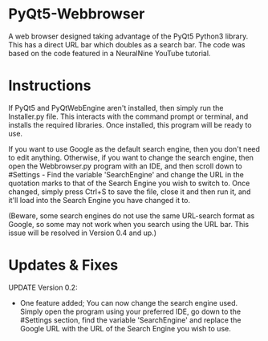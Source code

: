 # PyQt5-Webbrowser
A web browser designed taking advantage of the PyQt5 Python3 library. This has a direct URL bar which doubles as a search bar. The code was based on the code featured in a NeuralNine YouTube tutorial.

# Instructions

If PyQt5 and PyQtWebEngine aren't installed, then simply run the Installer.py file. This interacts with the command prompt or terminal, and installs the required libraries. Once installed, this program will be ready to use.

If you want to use Google as the default search engine, then you don't need to edit anything. Otherwise, if you want to change the search engine, then open the Webbrowser.py program with an IDE, and then scroll down to #Settings - Find the variable 'SearchEngine' and change the URL in the quotation marks to that of the Search Engine you wish to switch to. Once changed, simply press Ctrl+S to save the file, close it and then run it, and it'll load into the Search Engine you have changed it to.

(Beware, some search engines do not use the same URL-search format as Google, so some may not work when you search using the URL bar. This issue will be resolved in Version 0.4 and up.)

# Updates & Fixes

UPDATE Version 0.2:

- One feature added; You can now change the search engine used. Simply open the program using your preferred IDE, go down to the #Settings section, find the variable 'SearchEngine'
and replace the Google URL with the URL of the Search Engine you wish to use.
